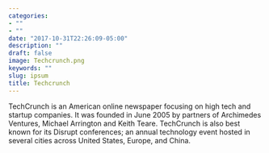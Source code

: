 ```yaml
---
categories:
- ""
- ""
date: "2017-10-31T22:26:09-05:00"
description: ""
draft: false
image: Techcrunch.png
keywords: ""
slug: ipsum
title: Techcrunch
---
```

TechCrunch is an American online newspaper focusing on high tech and startup companies. It was founded in June 2005 by partners of Archimedes Ventures, Michael Arrington and Keith Teare. TechCrunch is also best known for its Disrupt conferences; an annual technology event hosted in several cities across United States, Europe, and China.